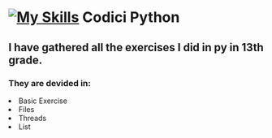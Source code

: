 
# [![My Skills](https://skillicons.dev/icons?i=py)](https://skillicons.dev)  Codici Python

## I have gathered all the exercises I did in py in 13th grade.
### They are devided in:
<li> Basic Exercise </li>
<li> Files </li>
<li> Threads </li>
<li> List </li>
